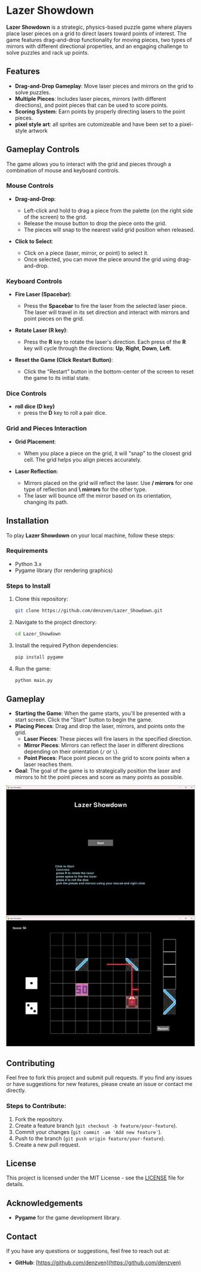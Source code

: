 # Lazer Showdown

**Lazer Showdown** is a strategic, physics-based puzzle game where players place laser pieces on a grid to direct lasers toward points of interest. The game features drag-and-drop functionality for moving pieces, two types of mirrors with different directional properties, and an engaging challenge to solve puzzles and rack up points.

## Features

- **Drag-and-Drop Gameplay**: Move laser pieces and mirrors on the grid to solve puzzles.
- **Multiple Pieces**: Includes laser pieces, mirrors (with different directions), and point pieces that can be used to score points.
- **Scoring System**: Earn points by properly directing lasers to the point pieces.
- **pixel style art**: all sprites are cutomizeable and have been set to a pixel-style artwork

## Gameplay Controls

The game allows you to interact with the grid and pieces through a combination of mouse and keyboard controls.

### Mouse Controls
- **Drag-and-Drop**: 
  - Left-click and hold to drag a piece from the palette (on the right side of the screen) to the grid.
  - Release the mouse button to drop the piece onto the grid.
  - The pieces will snap to the nearest valid grid position when released.

- **Click to Select**: 
  - Click on a piece (laser, mirror, or point) to select it.
  - Once selected, you can move the piece around the grid using drag-and-drop.

### Keyboard Controls
- **Fire Laser (Spacebar)**: 
  - Press the **Spacebar** to fire the laser from the selected laser piece. The laser will travel in its set direction and interact with mirrors and point pieces on the grid.

- **Rotate Laser (R key)**: 
  - Press the **R** key to rotate the laser's direction. Each press of the **R** key will cycle through the directions: **Up**, **Right**, **Down**, **Left**.

- **Reset the Game (Click Restart Button)**: 
  - Click the "Restart" button in the bottom-center of the screen to reset the game to its initial state.

### Dice Controls
  - **roll dice (D key)**
    - press the **D** key to roll a pair dice.

### Grid and Pieces Interaction
- **Grid Placement**: 
  - When you place a piece on the grid, it will "snap" to the closest grid cell. The grid helps you align pieces accurately.

- **Laser Reflection**: 
  - Mirrors placed on the grid will reflect the laser. Use **/ mirrors** for one type of reflection and **\ mirrors** for the other type.
  - The laser will bounce off the mirror based on its orientation, changing its path.


## Installation

To play **Lazer Showdown** on your local machine, follow these steps:

### Requirements
- Python 3.x
- Pygame library (for rendering graphics)

### Steps to Install

1. Clone this repository:
    ```bash
    git clone https://github.com/denzven/Lazer_Showdown.git
    ```

2. Navigate to the project directory:
    ```bash
    cd Lazer_Showdown
    ```

3. Install the required Python dependencies:
    ```bash
    pip install pygame
    ```

4. Run the game:
    ```bash
    python main.py
    ```

## Gameplay

- **Starting the Game**: When the game starts, you'll be presented with a start screen. Click the "Start" button to begin the game.
- **Placing Pieces**: Drag and drop the laser, mirrors, and points onto the grid.
    - **Laser Pieces**: These pieces will fire lasers in the specified direction.
    - **Mirror Pieces**: Mirrors can reflect the laser in different directions depending on their orientation (`/` or `\`).
    - **Point Pieces**: Place point pieces on the grid to score points when a laser reaches them.
- **Goal**: The goal of the game is to strategically position the laser and mirrors to hit the point pieces and score as many points as possible.

![start screen](image-2.png)
![game in play](image-3.png)

## Contributing

Feel free to fork this project and submit pull requests. If you find any issues or have suggestions for new features, please create an issue or contact me directly.

### Steps to Contribute:
1. Fork the repository.
2. Create a feature branch (`git checkout -b feature/your-feature`).
3. Commit your changes (`git commit -am 'Add new feature'`).
4. Push to the branch (`git push origin feature/your-feature`).
5. Create a new pull request.

## License

This project is licensed under the MIT License - see the [LICENSE](LICENSE) file for details.

## Acknowledgements

- **Pygame** for the game development library.

## Contact

If you have any questions or suggestions, feel free to reach out at:
- **GitHub**: [https://github.com/denzven](https://github.com/denzven)


